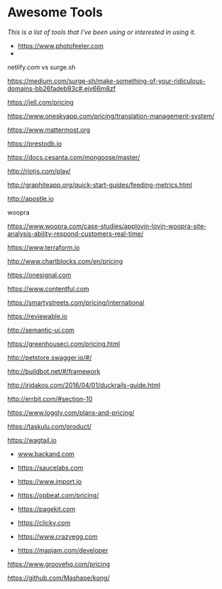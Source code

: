 # Awesome Tools

_This is a list of tools that I've been using or interested in using it._

- https://www.photofeeler.com
- 

netlify.com vs surge.sh

https://medium.com/surge-sh/make-something-of-your-ridiculous-domains-bb26fadeb93c#.ejv66m8zf



https://jell.com/pricing



https://www.oneskyapp.com/pricing/translation-management-system/



https://www.mattermost.org



https://prestodb.io



https://docs.cesanta.com/mongoose/master/



http://riotjs.com/play/



http://graphiteapp.org/quick-start-guides/feeding-metrics.html



http://apostle.io


woopra

https://www.woopra.com/case-studies/applovin-lovin-woopra-site-analysis-ability-respond-customers-real-time/



https://www.terraform.io



http://www.chartblocks.com/en/pricing



https://onesignal.com



https://www.contentful.com



https://smartystreets.com/pricing/international



https://reviewable.io



http://semantic-ui.com



https://greenhouseci.com/pricing.html



http://petstore.swagger.io/#/



http://buildbot.net/#/framework



http://iridakos.com/2016/04/01/duckrails-guide.html



http://errbit.com/#section-10



https://www.loggly.com/plans-and-pricing/



https://taskulu.com/product/



https://wagtail.io

- www.backand.com

- https://saucelabs.com

- https://www.import.io

- https://opbeat.com/pricing/

- https://pagekit.com

- https://clicky.com

- https://www.crazyegg.com

- https://mapjam.com/developer

https://www.groovehq.com/pricing

https://github.com/Mashape/kong/



